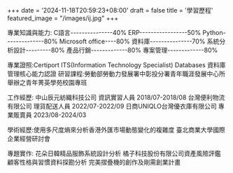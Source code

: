 +++
date = '2024-11-18T20:59:23+08:00'
draft = false
title = '學習歷程'
featured_image = "/images/ij.jpg"
+++

專業知識與能力:
C語言---------------40%
ERP-----------------50%
Python--------------80%
Microsoft office----80%
資料庫---------------70%
系統分析設計---------80%
產品行銷-------------80%
專案管理-------------80%

專業證照:Certiport ITS(Information Technology Specialist) Databases 資料庫管理核心能力認證
研習課程:勞動部勞動力發展署中彰投分署青年職涯發展中心所舉辦之青年菁英學苑校園專班

工作經歷:
中山辰元紡織科技公司  資訊實習人員 2018/07-2018/08
台灣便利物流有限公司  理貨配送人員 2022/07-2022/09
日商UNIQLO台灣優衣庫有限公司  專業販賣員 2023/08-2024/03

學術經歷:使用多尺度熵來分析香港外匯市場動態變化的複雜度 臺北商業大學國際企業經營研討會

專題實作:
花朵日韓精品服飾系統設計分析
橘子科技股份有限公司資產風險評鑑
顧客性格與習慣資料探勘分析
完美摺疊機的創作及剛需創業計畫